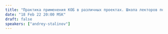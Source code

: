 ```yaml
---
title: "Практика применения КОБ в различных проектах. Школа лекторов по трезвости, Лекции трезвости в старших и средних классах школы..."
date: "18 Feb 22 20:00 MSK"
draft: false
speakers: ["andrey-stalinov"]
---
```

